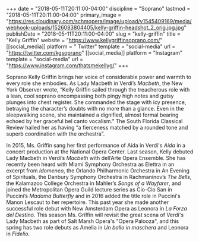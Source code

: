 +++
date = "2018-05-11T20:11:00-04:00"
discipline = "Soprano"
lastmod = "2018-05-11T20:11:00-04:00"
primary_image = "https://res.cloudinary.com/schmopera/image/upload/v1545409169/media/webhook-uploads/1526083804405/kelly-griffin-headshot_2_orig.jpg.jpg"
publishDate = "2018-05-11T20:11:00-04:00"
slug = "kelly-griffin"
title = "Kelly Griffin"
website = "https://www.kellygriffinsoprano.com/"
[[social_media]]
platform = " Twitter"
template = "social-media"
url = "https://twitter.com/kgsoprano"
[[social_media]]
platform = "Instagram"
template = "social-media"
url = "https://www.instagram.com/thatsmekellyg/"
+++

Soprano Kelly Griffin brings her voice of considerable power and warmth to every role she embodies. As Lady Macbeth in Verdi’s *Macbeth*, the New York Observer wrote, “Kelly Griffin sailed through the treacherous role with a lean, cool soprano encompassing both pingy high notes and gutsy plunges into chest register. She commanded the stage with icy presence, betraying the character’s doubts with no more than a glance. Even in the sleepwalking scene, she maintained a dignified, almost formal bearing echoed by her graceful bel canto vocalism.” The South Florida Classical Review hailed her as having “a fierceness matched by a rounded tone and superb coordination with the orchestra”.

In 2015, Ms. Griffin sang her first performance of Aida in Verdi's *Aida* in a concert production at the National Opera Center. Last season, Kelly debuted Lady Macbeth in Verdi’s *Macbeth* with dell’Arte Opera Ensemble. She has recently been heard with Miami Symphony Orchestra as Elettra in an excerpt from *Idomeneo*, the Orlando Philharmonic Orchestra in An Evening of Spirituals, the Danbury Symphony Orchestra in Rachmaninov’s *The Bells*, the Kalamazoo College Orchestra in Mahler’s *Songs of a Wayfarer*, and joined the Metropolitan Opera Guild lecture series as Cio-Cio San in Puccini’s *Madama Butterfly* and in 2016 added the title role in Puccini's Manon Lescaut to her repertoire. This past year she made another successful role debut with New Amsterdam Opera as Leonora in *La Forza del Destino*. This season Ms. Griffin will revisit the great scena of Verdi's Lady Macbeth as part of Salt Marsh Opera's "Opera Palooza", and this spring has two role debuts as Amelia in *Un ballo in maschera* and Leonora in *Fidelio*.
